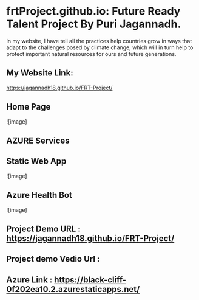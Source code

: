 
# frtProject.github.io: Future Ready Talent Project By Puri Jagannadh.
In my website, I have tell all the practices help countries grow in ways that adapt to the challenges posed by climate change, which will in turn help to protect important natural resources for ours and future generations.

## My Website Link: 
https://jagannadh18.github.io/FRT-Project/


## Home Page
![image]


## AZURE Services


## Static Web App
![image]
## Azure Health Bot
![image]


## Project Demo URL : https://jagannadh18.github.io/FRT-Project/ 

## Project demo Vedio Url : 

## Azure Link : https://black-cliff-0f202ea10.2.azurestaticapps.net/


